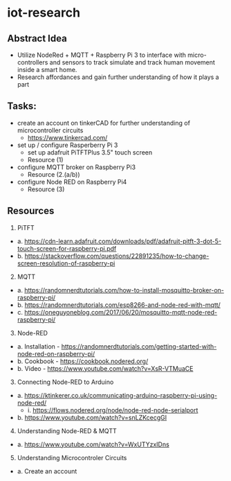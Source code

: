 # iot-research

## Abstract Idea
- Utilize NodeRed + MQTT + Raspberry Pi 3 to interface with micro-controllers and sensors
to track simulate and track human movement inside a smart home.
- Research affordances and gain further understanding of how it plays a part

## Tasks:
- create an account on tinkerCAD for further understanding of microcontroller circuits
  - https://www.tinkercad.com/
- set up  / configure Rasperberry Pi 3
  - set up adafruit PiTFTPlus 3.5" touch screen
  - Resource (1)
- configure MQTT broker on Raspberry Pi3
  - Resource (2.(a/b))
- configure Node RED on Raspberry Pi4
  - Resource (3)
  
## Resources
1. PiTFT
  - a. https://cdn-learn.adafruit.com/downloads/pdf/adafruit-pitft-3-dot-5-touch-screen-for-raspberry-pi.pdf
  - b. https://stackoverflow.com/questions/22891235/how-to-change-screen-resolution-of-raspberry-pi
2. MQTT
  - a. https://randomnerdtutorials.com/how-to-install-mosquitto-broker-on-raspberry-pi/
  - b. https://randomnerdtutorials.com/esp8266-and-node-red-with-mqtt/
  - c. https://oneguyoneblog.com/2017/06/20/mosquitto-mqtt-node-red-raspberry-pi/
3. Node-RED 
  - a. Installation - https://randomnerdtutorials.com/getting-started-with-node-red-on-raspberry-pi/
  - b. Cookbook - https://cookbook.nodered.org/
  - b. Video - https://www.youtube.com/watch?v=XsR-VTMuaCE
3. Connecting Node-RED to Arduino
  - a. https://ktinkerer.co.uk/communicating-arduino-raspberry-pi-using-node-red/
    - i. https://flows.nodered.org/node/node-red-node-serialport
  - b. https://www.youtube.com/watch?v=snLZKcecgGI
4. Understanding Node-RED & MQTT
  - a. https://www.youtube.com/watch?v=WxUTYzxIDns
5. Understanding Microcontroler Circuits
  - a. Create an account 
